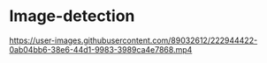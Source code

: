 # Image-detection




https://user-images.githubusercontent.com/89032612/222944422-0ab04bb6-38e6-44d1-9983-3989ca4e7868.mp4

